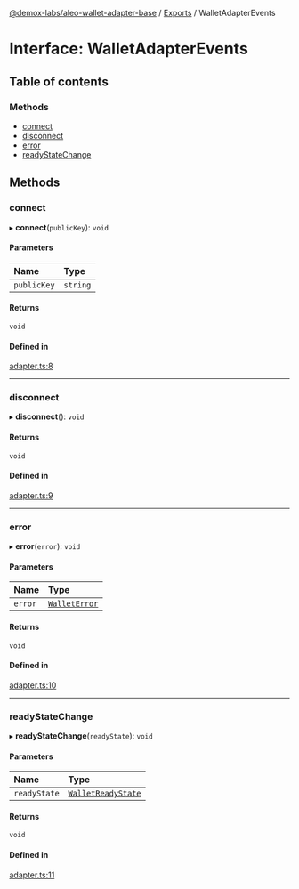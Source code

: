 [@demox-labs/aleo-wallet-adapter-base](../README.md) / [Exports](../modules.md) / WalletAdapterEvents

# Interface: WalletAdapterEvents

## Table of contents

### Methods

- [connect](WalletAdapterEvents.md#connect)
- [disconnect](WalletAdapterEvents.md#disconnect)
- [error](WalletAdapterEvents.md#error)
- [readyStateChange](WalletAdapterEvents.md#readystatechange)

## Methods

### connect

▸ **connect**(`publicKey`): `void`

#### Parameters

| Name | Type |
| :------ | :------ |
| `publicKey` | `string` |

#### Returns

`void`

#### Defined in

[adapter.ts:8](https://github.com/demox-labs/leo-wallet-adapter/blob/a4e012e/packages/core/base/adapter.ts#L8)

___

### disconnect

▸ **disconnect**(): `void`

#### Returns

`void`

#### Defined in

[adapter.ts:9](https://github.com/demox-labs/leo-wallet-adapter/blob/a4e012e/packages/core/base/adapter.ts#L9)

___

### error

▸ **error**(`error`): `void`

#### Parameters

| Name | Type |
| :------ | :------ |
| `error` | [`WalletError`](../classes/WalletError.md) |

#### Returns

`void`

#### Defined in

[adapter.ts:10](https://github.com/demox-labs/leo-wallet-adapter/blob/a4e012e/packages/core/base/adapter.ts#L10)

___

### readyStateChange

▸ **readyStateChange**(`readyState`): `void`

#### Parameters

| Name | Type |
| :------ | :------ |
| `readyState` | [`WalletReadyState`](../enums/WalletReadyState.md) |

#### Returns

`void`

#### Defined in

[adapter.ts:11](https://github.com/demox-labs/leo-wallet-adapter/blob/a4e012e/packages/core/base/adapter.ts#L11)

